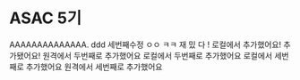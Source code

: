 # ASAC 5기
AAAAAAAAAAAAAA.
ddd
세번째수정 ㅇㅇ
ㅋㅋ
재 밌 다 !
로컬에서 추가했어요!
추가됐어요!
원격에서 두번째로 추가했어요
로컬에서 두번째로 추가했어요
로컬에서 세번째로 추가했어요
원격에서 세번째로 추가했어요
